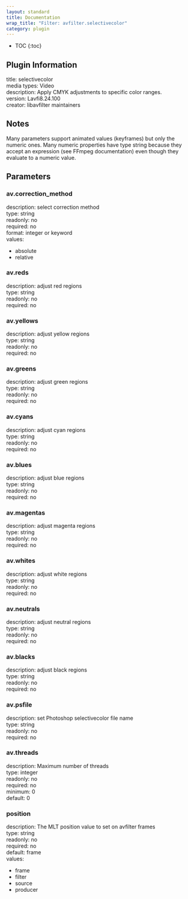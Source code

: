 ```yaml
---
layout: standard
title: Documentation
wrap_title: "Filter: avfilter.selectivecolor"
category: plugin
---
```

* TOC
{:toc}

## Plugin Information

title: selectivecolor  
media types:
Video  
description: Apply CMYK adjustments to specific color ranges.  
version: Lavfi8.24.100  
creator: libavfilter maintainers  

## Notes

Many parameters support animated values (keyframes) but only the numeric ones. Many numeric properties have type string because they accept an expression (see FFmpeg documentation) even though they evaluate to a numeric value.

## Parameters

### av.correction_method

  
description:
select correction method  
type: string  
readonly: no  
required: no  
format: integer or keyword  
values:  

* absolute
* relative

### av.reds

  
description:
adjust red regions  
type: string  
readonly: no  
required: no  

### av.yellows

  
description:
adjust yellow regions  
type: string  
readonly: no  
required: no  

### av.greens

  
description:
adjust green regions  
type: string  
readonly: no  
required: no  

### av.cyans

  
description:
adjust cyan regions  
type: string  
readonly: no  
required: no  

### av.blues

  
description:
adjust blue regions  
type: string  
readonly: no  
required: no  

### av.magentas

  
description:
adjust magenta regions  
type: string  
readonly: no  
required: no  

### av.whites

  
description:
adjust white regions  
type: string  
readonly: no  
required: no  

### av.neutrals

  
description:
adjust neutral regions  
type: string  
readonly: no  
required: no  

### av.blacks

  
description:
adjust black regions  
type: string  
readonly: no  
required: no  

### av.psfile

  
description:
set Photoshop selectivecolor file name  
type: string  
readonly: no  
required: no  

### av.threads

  
description:
Maximum number of threads  
type: integer  
readonly: no  
required: no  
minimum: 0  
default: 0  

### position

  
description:
The MLT position value to set on avfilter frames  
type: string  
readonly: no  
required: no  
default: frame  
values:  

* frame
* filter
* source
* producer

